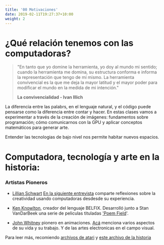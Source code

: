 ```yaml
---
title: '00 Motivaciones'
date: 2019-02-11T19:27:37+10:00
weight: 2
---
```


# ¿Qué relación tenemos con las computadoras?

>"En tanto que yo domine la herramienta, yo doy al mundo mi sentido; cuando la herramienta me domina, su estructura conforma e informa la representación que tengo de mí mismo. La herramienta convivencial es la que me deja la mayor latitud y el mayor poder para modificar el mundo en la medida de mi intención."
>
>**La convivencialidad - Ivan Illich**


La diferencia entre las palabrs, en el lenguaje natural, y el código puede pensarse como la diferencia entre contar y hacer. En estas clases vamos a experimentar a través de la creación de imágenes: fundamentos sobre programación; cómo comunicarnos con la GPU y aplicar conceptos matemáticos para generar arte.

Entender las tecnologias de bajo nivel nos permite habitar nuevos espacios.


# Computadora, tecnología y arte en la historia:

### Artistas Pioneros

- [Lillian Schwart](https://www.google.com/search?client=firefox-b-d&q=Lillian+Schwartz)
[En la siguiente entrevista](https://vimeo.com/103817431) comparte reflexiones sobre la creatividad usando computadoras desdesde su experiencia.

- [Ken Knowlton](https://www.kenknowlton.com/), creador del lenguaje BELFIX. Desarrolló junto a Stan VanDarBeek una serie de peliculas tituladas ['Poem Field](https://www.youtube.com/watch?v=V4agEv3Nkcs&t=11s)'.

- [John Whitney](https://www.awn.com/mag/issue2.5/2.5pages/2.5moritzwhitney.html) pionero en animaciones. [Acá](https://www.youtube.com/watch?v=cP5Mj6ZvZJc) menciona varios aspectos de su vida y su trabajo. Y de las artes electronicas en el campo visual.

Para leer más, recomiendo [archivos de atari](https://www.atariarchives.org) y [este archivo de la historia](http://www.cs.cmu.edu/~ph/nyit/masson/history.htm)





